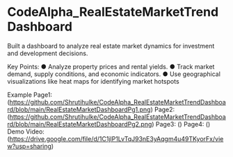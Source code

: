 # CodeAlpha_RealEstateMarketTrendDashboard
Built a dashboard to analyze real estate market dynamics for investment and development decisions.

Key Points:
● Analyze property prices and rental yields.
● Track market demand, supply conditions, and economic indicators.
● Use geographical visualizations like heat maps for identifying market hotspots

Example Page1: (https://github.com/Shrutihulke/CodeAlpha_RealEstateMarketTrendDashboard/blob/main/RealEstateMarketDashboardPg1.png)
        Page2: (https://github.com/Shrutihulke/CodeAlpha_RealEstateMarketTrendDashboard/blob/main/RealEstateMarketDashboardPg2.png)
        Page3: ()
        Page4: ()
Demo Video: (https://drive.google.com/file/d/1C1jlP1LvTqJ93nE3yAqgm4u49TKyorFx/view?usp=sharing)
